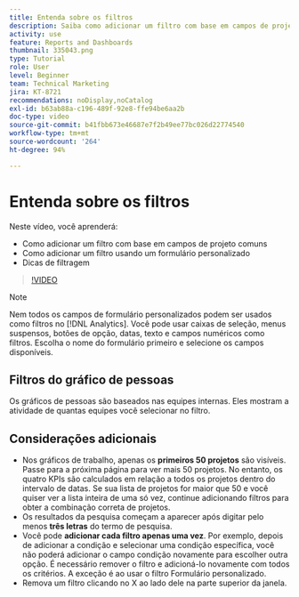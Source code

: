 ```yaml
---
title: Entenda sobre os filtros
description: Saiba como adicionar um filtro com base em campos de projeto comuns ou usando um formulário personalizado, tudo sem sair da [!UICONTROL Análise aprimorada].
activity: use
feature: Reports and Dashboards
thumbnail: 335043.png
type: Tutorial
role: User
level: Beginner
team: Technical Marketing
jira: KT-8721
recommendations: noDisplay,noCatalog
exl-id: b63ab88a-c196-489f-92e8-ffe94be6aa2b
doc-type: video
source-git-commit: b41fbb673e46687e7f2b49ee77bc026d22774540
workflow-type: tm+mt
source-wordcount: '264'
ht-degree: 94%

---
```


# Entenda sobre os filtros

Neste vídeo, você aprenderá:

* Como adicionar um filtro com base em campos de projeto comuns
* Como adicionar um filtro usando um formulário personalizado
* Dicas de filtragem

>[!VIDEO](https://video.tv.adobe.com/v/335043/?quality=12&learn=on)

>[!NOTE]
>
>Nem todos os campos de formulário personalizados podem ser usados como filtros no [!DNL Analytics]. Você pode usar caixas de seleção, menus suspensos, botões de opção, datas, texto e campos numéricos como filtros. Escolha o nome do formulário primeiro e selecione os campos disponíveis.

## Filtros do gráfico de pessoas

Os gráficos de pessoas são baseados nas equipes internas. Eles mostram a atividade de quantas equipes você selecionar no filtro.

## Considerações adicionais

* Nos gráficos de trabalho, apenas os **primeiros 50 projetos** são visíveis. Passe para a próxima página para ver mais 50 projetos. No entanto, os quatro KPIs são calculados em relação a todos os projetos dentro do intervalo de datas. Se sua lista de projetos for maior que 50 e você quiser ver a lista inteira de uma só vez, continue adicionando filtros para obter a combinação correta de projetos.
* Os resultados da pesquisa começam a aparecer após digitar pelo menos **três letras** do termo de pesquisa.
* Você pode **adicionar cada filtro apenas uma vez**. Por exemplo, depois de adicionar a condição e selecionar uma condição específica, você não poderá adicionar o campo condição novamente para escolher outra opção. É necessário remover o filtro e adicioná-lo novamente com todos os critérios. A exceção é ao usar o filtro Formulário personalizado.
* Remova um filtro clicando no X ao lado dele na parte superior da janela.
